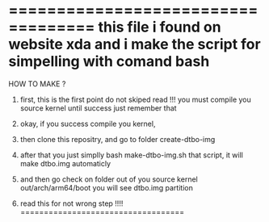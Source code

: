 ===================================
this file i found on website xda and i make the script for simpelling with comand bash
===========================

HOW TO MAKE ?

1. first, this is the first point do not skiped
read !!!
you must compile you source kernel until success just remember that

2. okay, if you success compile you kernel,

3. then clone this repositry, and go to folder create-dtbo-img

5. after that you just simplly bash make-dtbo-img.sh that script, it will make dtbo.img automaticly 

6. and then go check on folder out of you source kernel out/arch/arm64/boot you will see dtbo.img partition

7. read this for not wrong step !!!!
===================================
